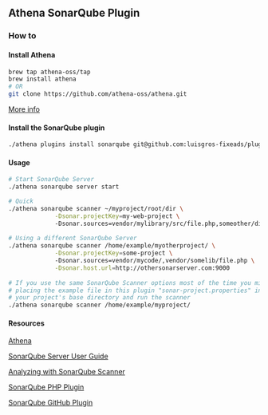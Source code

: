 ## Athena SonarQube Plugin

### How to

#### Install Athena
```sh
brew tap athena-oss/tap
brew install athena
# OR
git clone https://github.com/athena-oss/athena.git
```
[More info](https://github.com/athena-oss/athena)

#### Install the SonarQube plugin
```sh
./athena plugins install sonarqube git@github.com:luisgros-fixeads/plugin-sonarqube.git
```

#### Usage
```sh
# Start SonarQube Server
./athena sonarqube server start

# Quick
./athena sonarqube scanner ~/myproject/root/dir \
             -Dsonar.projectKey=my-web-project \ 
             -Dsonar.sources=vendor/mylibrary/src/file.php,someother/dir/myscript.php
           
# Using a different SonarQube Server            
./athena sonarqube scanner /home/example/myotherproject/ \
             -Dsonar.projectKey=some-project \ 
             -Dsonar.sources=vendor/mycode/,vendor/somelib/file.php \
             -Dsonar.host.url=http://othersonarserver.com:9000
             
# If you use the same SonarQube Scanner options most of the time you might consider
# placing the example file in this plugin "sonar-project.properties" inside 
# your project's base directory and run the scanner
./athena sonarqube scanner /home/example/myproject/
```

#### Resources

[Athena](https://github.com/athena-oss/athena)

[SonarQube Server User Guide](http://docs.sonarqube.org/display/SONAR/User+Guide)

[Analyzing with SonarQube Scanner](http://docs.sonarqube.org/display/SCAN/Analyzing+with+SonarQube+Scanner)

[SonarQube PHP Plugin](http://docs.sonarqube.org/display/SCAN/Analyzing+with+SonarQube+Scanner)

[SonarQube GitHub Plugin](http://docs.sonarqube.org/display/PLUG/GitHub+Plugin)
